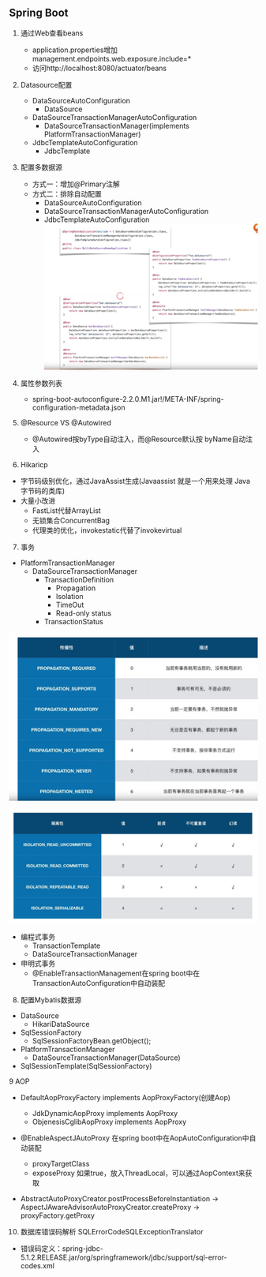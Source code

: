 ## Spring Boot

1. 通过Web查看beans
    - application.properties增加management.endpoints.web.exposure.include=*
    - 访问http://localhost:8080/actuator/beans

2. Datasource配置
    - DataSourceAutoConfiguration
        - DataSource
    - DataSourceTransactionManagerAutoConfiguration
        - DataSourceTransactionManager(implements PlatformTransactionManager)
    - JdbcTemplateAutoConfiguration
        - JdbcTemplate
    
3. 配置多数据源
    - 方式一：增加@Primary注解
    - 方式二：排除自动配置
        - DataSourceAutoConfiguration
        - DataSourceTransactionManagerAutoConfiguration
        - JdbcTemplateAutoConfiguration
![配置多数据源](pic/配置多数据源.JPG)
    
4. 属性参数列表
    - spring-boot-autoconfigure-2.2.0.M1.jar!/META-INF/spring-configuration-metadata.json

5. @Resource VS @Autowired
    - @Autowired按byType自动注入，而@Resource默认按 byName自动注入
    
6. Hikaricp
- 字节码级别优化，通过JavaAssist生成(Javaassist 就是一个用来处理 Java 字节码的类库)
- 大量小改进
    - FastList代替ArrayList
    - 无锁集合ConcurrentBag
    - 代理类的优化，invokestatic代替了invokevirtual
    
7. 事务
- PlatformTransactionManager
    - DataSourceTransactionManager
        - TransactionDefinition
            - Propagation
            - Isolation
            - TimeOut
            - Read-only status
        - TransactionStatus
        
![事务传播特性](pic/事务传播特性.JPG)
    
![事务隔离特性](pic/事务隔离特性.JPG)

- 编程式事务
    - TransactionTemplate
    - DataSourceTransactionManager
- 申明式事务
    - @EnableTransactionManagement在spring boot中在TransactionAutoConfiguration中自动装配


8. 配置Mybatis数据源
- DataSource
    - HikariDataSource
- SqlSessionFactory
    - SqlSessionFactoryBean.getObject();
- PlatformTransactionManager
    - DataSourceTransactionManager(DataSource)
- SqlSessionTemplate(SqlSessionFactory)

9 AOP
- DefaultAopProxyFactory implements AopProxyFactory(创建Aop)
    - JdkDynamicAopProxy implements AopProxy
    - ObjenesisCglibAopProxy implements AopProxy
    
- @EnableAspectJAutoProxy 在spring boot中在AopAutoConfiguration中自动装配
    - proxyTargetClass
    - exposeProxy 如果true，放入ThreadLocal，可以通过AopContext来获取
    
- AbstractAutoProxyCreator.postProcessBeforeInstantiation -> AspectJAwareAdvisorAutoProxyCreator.createProxy -> proxyFactory.getProxy

10. 数据库错误码解析 SQLErrorCodeSQLExceptionTranslator
- 错误码定义：spring-jdbc-5.1.2.RELEASE.jar/org/springframework/jdbc/support/sql-error-codes.xml



